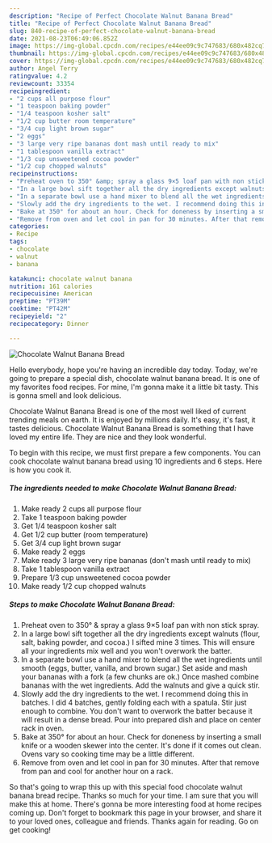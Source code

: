 ```yaml
---
description: "Recipe of Perfect Chocolate Walnut Banana Bread"
title: "Recipe of Perfect Chocolate Walnut Banana Bread"
slug: 840-recipe-of-perfect-chocolate-walnut-banana-bread
date: 2021-08-23T06:49:06.852Z
image: https://img-global.cpcdn.com/recipes/e44ee09c9c747683/680x482cq70/chocolate-walnut-banana-bread-recipe-main-photo.jpg
thumbnail: https://img-global.cpcdn.com/recipes/e44ee09c9c747683/680x482cq70/chocolate-walnut-banana-bread-recipe-main-photo.jpg
cover: https://img-global.cpcdn.com/recipes/e44ee09c9c747683/680x482cq70/chocolate-walnut-banana-bread-recipe-main-photo.jpg
author: Angel Terry
ratingvalue: 4.2
reviewcount: 33354
recipeingredient:
- "2 cups all purpose flour"
- "1 teaspoon baking powder"
- "1/4 teaspoon kosher salt"
- "1/2 cup butter room temperature"
- "3/4 cup light brown sugar"
- "2 eggs"
- "3 large very ripe bananas dont mash until ready to mix"
- "1 tablespoon vanilla extract"
- "1/3 cup unsweetened cocoa powder"
- "1/2 cup chopped walnuts"
recipeinstructions:
- "Preheat oven to 350° &amp; spray a glass 9×5 loaf pan with non stick spray."
- "In a large bowl sift together all the dry ingredients except walnuts (flour, salt, baking powder, and cocoa.) I sifted mine 3 times. This will ensure all your ingredients mix well and you won&#39;t overwork the batter."
- "In a separate bowl use a hand mixer to blend all the wet ingredients until smooth (eggs, butter, vanilla, and brown sugar.) Set aside and mash your bananas with a fork (a few chunks are ok.) Once mashed combine bananas with the wet ingredients. Add the walnuts and give a quick stir."
- "Slowly add the dry ingredients to the wet. I recommend doing this in batches. I did 4 batches, gently folding each with a spatula. Stir just enough to combine. You don&#39;t want to overwork the batter because it will result in a dense bread. Pour into prepared dish and place on center rack in oven."
- "Bake at 350° for about an hour. Check for doneness by inserting a small knife or a wooden skewer into the center. It&#39;s done if it comes out clean. Ovens vary so cooking time may be a little different."
- "Remove from oven and let cool in pan for 30 minutes. After that remove from pan and cool for another hour on a rack."
categories:
- Recipe
tags:
- chocolate
- walnut
- banana

katakunci: chocolate walnut banana 
nutrition: 161 calories
recipecuisine: American
preptime: "PT39M"
cooktime: "PT42M"
recipeyield: "2"
recipecategory: Dinner

---
```



![Chocolate Walnut Banana Bread](https://img-global.cpcdn.com/recipes/e44ee09c9c747683/680x482cq70/chocolate-walnut-banana-bread-recipe-main-photo.jpg)

Hello everybody, hope you're having an incredible day today. Today, we're going to prepare a special dish, chocolate walnut banana bread. It is one of my favorites food recipes. For mine, I'm gonna make it a little bit tasty. This is gonna smell and look delicious.

Chocolate Walnut Banana Bread is one of the most well liked of current trending meals on earth. It is enjoyed by millions daily. It's easy, it's fast, it tastes delicious. Chocolate Walnut Banana Bread is something that I have loved my entire life. They are nice and they look wonderful.




To begin with this recipe, we must first prepare a few components. You can cook chocolate walnut banana bread using 10 ingredients and 6 steps. Here is how you cook it.

<!--inarticleads1-->

##### The ingredients needed to make Chocolate Walnut Banana Bread:

1. Make ready 2 cups all purpose flour
1. Take 1 teaspoon baking powder
1. Get 1/4 teaspoon kosher salt
1. Get 1/2 cup butter (room temperature)
1. Get 3/4 cup light brown sugar
1. Make ready 2 eggs
1. Make ready 3 large very ripe bananas (don&#39;t mash until ready to mix)
1. Take 1 tablespoon vanilla extract
1. Prepare 1/3 cup unsweetened cocoa powder
1. Make ready 1/2 cup chopped walnuts




<!--inarticleads2-->

##### Steps to make Chocolate Walnut Banana Bread:

1. Preheat oven to 350° &amp; spray a glass 9×5 loaf pan with non stick spray.
1. In a large bowl sift together all the dry ingredients except walnuts (flour, salt, baking powder, and cocoa.) I sifted mine 3 times. This will ensure all your ingredients mix well and you won&#39;t overwork the batter.
1. In a separate bowl use a hand mixer to blend all the wet ingredients until smooth (eggs, butter, vanilla, and brown sugar.) Set aside and mash your bananas with a fork (a few chunks are ok.) Once mashed combine bananas with the wet ingredients. Add the walnuts and give a quick stir.
1. Slowly add the dry ingredients to the wet. I recommend doing this in batches. I did 4 batches, gently folding each with a spatula. Stir just enough to combine. You don&#39;t want to overwork the batter because it will result in a dense bread. Pour into prepared dish and place on center rack in oven.
1. Bake at 350° for about an hour. Check for doneness by inserting a small knife or a wooden skewer into the center. It&#39;s done if it comes out clean. Ovens vary so cooking time may be a little different.
1. Remove from oven and let cool in pan for 30 minutes. After that remove from pan and cool for another hour on a rack.




So that's going to wrap this up with this special food chocolate walnut banana bread recipe. Thanks so much for your time. I am sure that you will make this at home. There's gonna be more interesting food at home recipes coming up. Don't forget to bookmark this page in your browser, and share it to your loved ones, colleague and friends. Thanks again for reading. Go on get cooking!
